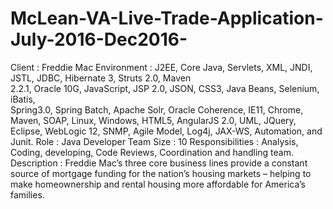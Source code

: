 # McLean-VA-Live-Trade-Application-July-2016-Dec2016-
Client             : Freddie Mac
Environment        : J2EE, Core Java, Servlets, XML, JNDI, JSTL, JDBC, Hibernate 3, Struts 2.0, Maven       
                     2.2.1, Oracle 10G, JavaScript, JSP 2.0, JSON, CSS3, Java Beans, Selenium, iBatis,                       
                     Spring3.0, Spring Batch, Apache Solr, Oracle Coherence, IE11, Chrome, Maven, 
                     SOAP, Linux, Windows, HTML5, AngularJS 2.0, UML, JQuery, Eclipse, WebLogic 12, 
                     SNMP, Agile Model, Log4j, JAX-WS, Automation, and Junit.
Role			         : Java Developer
Team Size		       : 10
Responsibilities	 : Analysis, Coding, developing, Code Reviews, Coordination and handling team.
Description		     : Freddie Mac’s three core business lines provide a constant source of 
                     mortgage funding for the nation’s housing markets – helping to make homeownership and 
                     rental housing more affordable for America’s families.

